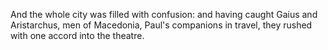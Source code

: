 And the whole city was filled with confusion: and having caught Gaius and Aristarchus, men of Macedonia, Paul's companions in travel, they rushed with one accord into the theatre.
